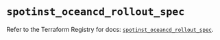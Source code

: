 # `spotinst_oceancd_rollout_spec`

Refer to the Terraform Registry for docs: [`spotinst_oceancd_rollout_spec`](https://registry.terraform.io/providers/spotinst/spotinst/1.185.0/docs/resources/oceancd_rollout_spec).
